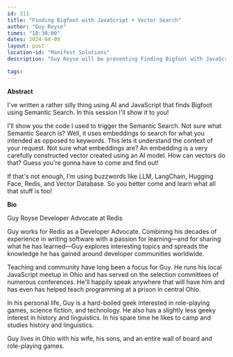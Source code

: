 ```yaml
---
id: 311
title: "Finding Bigfoot with JavaScript + Vector Search"
author: "Guy Royse"
times: "18:30:00"
dates: 2024-04-09
layout: post
location-id: "Manifest Solutions"
description: "Guy Royse will be presenting Finding Bigfoot with JavaScript + Vector Search."

tags: 
---
```


**Abstract**

I've written a rather silly thing using AI and JavaScript that finds Bigfoot using Semantic Search. In this session I'll show it to you!

I'll show you the code I used to trigger the Semantic Search. Not sure what Semantic Search is? Well, it uses embeddings to search for what you intended as opposed to keywords. This lets it understand the context of your request. Not sure what embeddings are? An embedding is a very carefully constructed vector created using an AI model. How can vectors do that? Guess you're gonna have to come and find out!

If that's not enough, I'm using buzzwords like LLM, LangChain, Hugging Face, Redis, and Vector Database. So you better come and learn what all that stuff is too!

**Bio**

Guy Royse
Developer Advocate at Redis

Guy works for Redis as a Developer Advocate. Combining his decades of experience in writing software with a passion for learning—and for sharing what he has learned—Guy explores interesting topics and spreads the knowledge he has gained around developer communities worldwide.

Teaching and community have long been a focus for Guy. He runs his local JavaScript meetup in Ohio and has served on the selection committees of numerous conferences. He'll happily speak anywhere that will have him and has even has helped teach programming at a prison in central Ohio.

In his personal life, Guy is a hard-boiled geek interested in role-playing games, science fiction, and technology. He also has a slightly less geeky interest in history and linguistics. In his spare time he likes to camp and studies history and linguistics.

Guy lives in Ohio with his wife, his sons, and an entire wall of board and role-playing games.